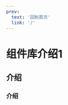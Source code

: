```yaml
---
prev:
  text: '回到首页'
  link: '/'
---
```


# 组件库介绍1



## 介绍<Badge type="info" text="default" />
### 介绍<Badge type="warning" text="标题徽章" />



